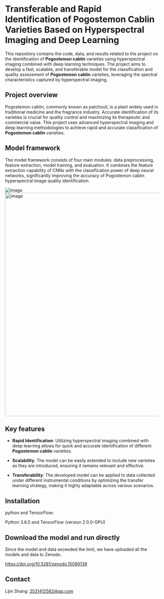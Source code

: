 # Transferable and Rapid Identification of Pogostemon Cablin Varieties Based on Hyperspectral Imaging and Deep Learning

This repository contains the code, data, and results related to the project on the identification of **Pogostemon cablin** varieties using hyperspectral imaging combined with deep learning techniques. The project aims to develop a fast, scalable, and transferable model for the classification and quality assessment of **Pogostemon cablin** varieties, leveraging the spectral characteristics captured by hyperspectral imaging.

## Project overview
Pogostemon cablin, commonly known as patchouli, is a plant widely used in traditional medicine and the fragrance industry. Accurate identification of its varieties is crucial for quality control and maximizing its therapeutic and commercial value. This project uses advanced hyperspectral imaging and deep learning methodologies to achieve rapid and accurate classification of **Pogostemon cablin** varieties.

## Model framework

The model framework consists of four main modules: data preprocessing, feature extraction, model training, and evaluation. It combines the feature extraction capability of CNNs with the classification power of deep neural networks, significantly improving the accuracy of Pogostemon cablin hyperspectral image quality identification.

![image](https://github.com/user-attachments/assets/269b2c41-7feb-4381-aaad-d85c888998cc)
<img width="732" height="732" alt="image" src="https://github.com/user-attachments/assets/2687e50f-f4b2-483c-a607-242dbfd50e9f" />

## Key features

- **Rapid Identification**: Utilizing hyperspectral imaging combined with deep learning allows for quick and accurate identification of different **Pogostemon cablin** varieties.
  
- **Scalability**: The model can be easily extended to include new varieties as they are introduced, ensuring it remains relevant and effective.

- **Transferability**: The developed model can be applied to data collected under different instrumental conditions by optimizing the transfer learning strategy, making it highly adaptable across various scenarios.

## Installation

python and TensorFlow:

Python 3.6.5 and TensorFlow (version 2.0.0-GPU)

## Download the model and run directly

Since the model and data exceeded the limit, we have uploaded all the models and data to Zenodo.

https://doi.org/10.5281/zenodo.15089139

## Contact

Lijin Shang: 2531412582@qq.com
